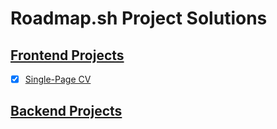# Roadmap.sh Project Solutions

## [Frontend Projects](https://roadmap.sh/frontend)

- [x] [Single-Page CV](https://roadmap.sh/projects/single-page-cv)

## [Backend Projects](https://roadmap.sh/backend)
